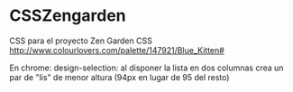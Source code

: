 CSSZengarden
============

CSS para el proyecto Zen Garden CSS
http://www.colourlovers.com/palette/147921/Blue_Kitten#

En chrome:
design-selection: al disponer la lista en dos columnas crea un par de "lis" de menor altura (94px en lugar de 95 del resto)